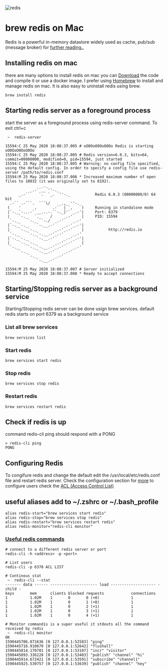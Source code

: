 ![redis](https://redis.io/images/redis-white.png) 
# brew redis on Mac

Redis is a powerful in-memory datastore widely used as cache, pub/sub (message broker) for [further reading..](https://redis.io) 

## Installing redis on mac

there are many options to install redis on mac you can [Download]() the code and compile it or use a docker image. I prefer using [Homebrew](https://brew.sh/) to install and manage redis on mac. It is also easy to uninstall redis using brew.
```
brew install redis
```


## Starting redis server as a foreground process
start the server as a foreground process using redis-server command. To exit ctrl+c
```
 ~  redis-server

15594:C 25 May 2020 18:08:37.005 # oO0OoO0OoO0Oo Redis is starting oO0OoO0OoO0Oo
15594:C 25 May 2020 18:08:37.005 # Redis version=6.0.3, bits=64, commit=00000000, modified=0, pid=15594, just started
15594:C 25 May 2020 18:08:37.005 # Warning: no config file specified, using the default config. In order to specify a config file use redis-server /path/to/redis.conf
15594:M 25 May 2020 18:08:37.006 * Increased maximum number of open files to 10032 (it was originally set to 8192).
                _._                                                  
           _.-``__ ''-._                                             
      _.-``    `.  `_.  ''-._           Redis 6.0.3 (00000000/0) 64 bit
  .-`` .-```.  ```\/    _.,_ ''-._                                   
 (    '      ,       .-`  | `,    )     Running in standalone mode
 |`-._`-...-` __...-.``-._|'` _.-'|     Port: 6379
 |    `-._   `._    /     _.-'    |     PID: 15594
  `-._    `-._  `-./  _.-'    _.-'                                   
 |`-._`-._    `-.__.-'    _.-'_.-'|                                  
 |    `-._`-._        _.-'_.-'    |           http://redis.io        
  `-._    `-._`-.__.-'_.-'    _.-'                                   
 |`-._`-._    `-.__.-'    _.-'_.-'|                                  
 |    `-._`-._        _.-'_.-'    |                                  
  `-._    `-._`-.__.-'_.-'    _.-'                                   
      `-._    `-.__.-'    _.-'                                       
          `-._        _.-'                                           
              `-.__.-'                                               

15594:M 25 May 2020 18:08:37.007 # Server initialized
15594:M 25 May 2020 18:08:37.008 * Ready to accept connections
```

## Starting/Stopping redis server as a background service

Starting/Stopping redis server can be done usign brew services. default redis starts on port 6379 as a background service

### List all brew services

```
brew services list
```

### Start redis

```
brew services start redis
```
### Stop redis

```
brew services stop redis
```

### Restart redis

```
brew services restart redis
```

## Check if redis is up
command redis-cli ping should respond with a PONG
``` shell
> redis-cli ping
PONG
```

## Configuring Redis
To congifure redis and change the default edit the /usr/local/etc/redis.conf  file and restart redis server. 
Check the configuration section for [more](https://redis.io/topics/config) to configure users check the [ACL (Access Control List)](https://redis.io/topics/acl)


## useful aliases add to ~/.zshrc or ~/.bash_profile
```
alias redis-start="brew services start redis"
alias redis-stop="brew services stop redis"
alias redis-restart="brew services restart redis"
alias redis-monitor="redis-cli monitor"
```


### [Useful redis commands](https://redis.io/topics/rediscli)
```
# connect to a different redis server or port 
redis-cli -h <address> -p <port>

# List users
redis-cli -p 6378 ACL LIST

# Continous stat
 ~  redis-cli --stat
------- data ------ --------------------- load -------------------- - child -
keys       mem      clients blocked requests            connections          
1          1.02M    1       0       0 (+0)              1           
1          1.02M    1       0       1 (+0)              1           
1          1.02M    1       0       2 (+1)              1           
1          1.02M    1       0       3 (+1)              1           
1          1.02M    1       0       4 (+1)              1           

# Monitor commandis is a super useful it stdouts all the command received by redis
 ~  redis-cli monitor
OK
1590445706.871636 [0 127.0.0.1:52583] "ping"
1590445716.910679 [0 127.0.0.1:52642] "flushall"
1590445814.170701 [0 127.0.0.1:53107] "incr" "visitor"
1590445893.336228 [0 127.0.0.1:53483] "publish" "channel" "hi"
1590445914.672421 [0 127.0.0.1:53591] "subscribe" "channel1"
1590445925.539757 [0 127.0.0.1:53639] "publish" "channel" "hey"
```
